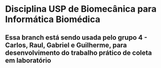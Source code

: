# Disciplina USP de Biomecânica para Informática Biomédica 

## Essa branch está sendo usada pelo grupo 4 - Carlos, Raul, Gabriel e Guilherme, para desenvolvimento do trabalho prático de coleta em laboratório
